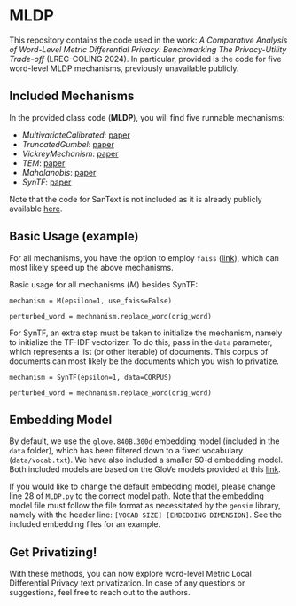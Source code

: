 # MLDP
This repository contains the code used in the work: *A Comparative Analysis of Word-Level Metric Differential Privacy: Benchmarking The Privacy-Utility Trade-off* (LREC-COLING 2024). In particular, provided is the code for five word-level MLDP mechanisms, previously unavailable publicly.

## Included Mechanisms
In the provided class code (**MLDP**), you will find five runnable mechanisms:
- *MultivariateCalibrated*: [paper](https://dl.acm.org/doi/10.1145/3336191.3371856)
- *TruncatedGumbel*: [paper](https://journals.flvc.org/FLAIRS/article/view/128463)
- *VickreyMechanism*: [paper](https://aclanthology.org/2021.privatenlp-1.2/)
- *TEM*: [paper](https://epubs.siam.org/doi/10.1137/1.9781611977653.ch99)
- *Mahalanobis*: [paper](https://aclanthology.org/2020.privatenlp-1.2/)
- *SynTF*: [paper](https://dl.acm.org/doi/10.1145/3209978.3210008)

Note that the code for SanText is not included as it is already publicly available [here](https://github.com/xiangyue9607/SanText).

## Basic Usage (example)
For all mechanisms, you have the option to employ `faiss` ([link](https://github.com/facebookresearch/faiss)), which can most likely speed up the above mechanisms.

Basic usage for all mechanisms (*M*) besides SynTF:

`mechanism = M(epsilon=1, use_faiss=False)`

`perturbed_word = mechnanism.replace_word(orig_word)`

For SynTF, an extra step must be taken to initialize the mechanism, namely to initialize the TF-IDF vectorizer. To do this, pass in the `data` parameter, which represents a list (or other iterable) of documents. This corpus of documents can most likely be the documents which you wish to privatize.

`mechanism = SynTF(epsilon=1, data=CORPUS)`

`perturbed_word = mechnanism.replace_word(orig_word)`

## Embedding Model
By default, we use the `glove.840B.300d` embedding model (included in the `data` folder), which has been filtered down to a fixed vocabulary (`data/vocab.txt`). We have also included a smaller 50-d embedding model. Both included models are based on the GloVe models provided at this [link](https://nlp.stanford.edu/projects/glove/).

If you would like to change the default embedding model, please change line 28 of `MLDP.py` to the correct model path. Note that the embedding model file must follow the file format as necessitated by the `gensim` library, namely with the header line: `[VOCAB SIZE] [EMBEDDING DIMENSION]`. See the included embedding files for an example.

## Get Privatizing!
With these methods, you can now explore word-level Metric Local Differential Privacy text privatization. In case of any questions or suggestions, feel free to reach out to the authors.
